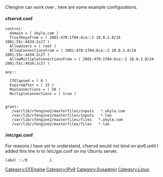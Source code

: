 Cfengine can work over <IPv6>, here are some example configurations.

#### cfservd.conf

    control:
      domain = ( xkyle.com )
      TrustKeysFrom = ( 2001:470:1f04:6ca::2 10.0.2.0/24 2001:55c:4434:2c27 )
      AllowUsers = ( root )
      AllowConnectionsFrom = ( 2001:470:1f04:6ca::2 10.0.2.0/24 2001:55c:4434:2c27 )
      AllowMultipleConnectionsFrom = ( 2001:470:1f04:6ca::2 10.0.2.0/24 2001:55c:4434:2c27 )

    any::

      IfElapsed = ( 0 )
      ExpireAfter = ( 15 )
      MaxConnections = ( 50 )
      MultipleConnections = ( true )


    grant:
       /var/lib/cfengine2/masterfiles/inputs   *.xkyle.com
       /var/lib/cfengine2/masterfiles/inputs   *.lan
       /var/lib/cfengine2/masterfiles/files   *.xkyle.com
       /var/lib/cfengine2/masterfiles/files   *.lan

#### /etc/gai.conf

For reasons I have yet to understand, cfservd would not bind on ipv6
until I added this line in to /etc/gai.conf on my Ubuntu server.

    label ::/0          1

<Category:CFEngine> <Category:IPv6> <Category:Sysadmin> <Category:Linux>
